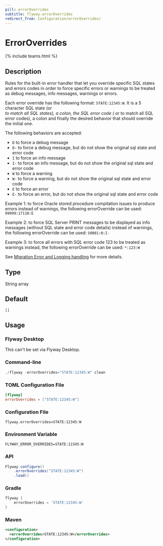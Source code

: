 ```yaml
---
pill: errorOverrides
subtitle: flyway.errorOverrides
redirect_from: Configuration/errorOverrides/
---
```


# ErrorOverrides

{% include teams.html %}

## Description

Rules for the built-in error handler that let you override specific SQL states and errors codes in order to force specific errors or warnings to be treated as debug messages, info messages, warnings or errors.

Each error override has the following format: <code>STATE:12345:W</code>. It is a 5 character SQL state (or <code>
*</code> to match all SQL states), a colon, the SQL error code (
or <code>*</code> to match all SQL error codes), a colon and finally the desired behavior that should override the initial one.

The following behaviors are accepted:</p>
<ul>
    <li><code>D</code> to force a debug message</li>
    <li><code>D-</code> to force a debug message, but do not show the original sql state and error code</li>
    <li><code>I</code> to force an info message</li>
    <li><code>I-</code> to force an info message, but do not show the original sql state and error code</li>
    <li><code>W</code> to force a warning</li>
    <li><code>W-</code> to force a warning, but do not show the original sql state and error code</li>
    <li><code>E</code> to force an error</li>
    <li><code>E-</code> to force an error, but do not show the original sql state and error code</li>
</ul>

Example 1: to force Oracle stored procedure compilation issues to produce errors instead of warnings, the following errorOverride can be used: <code>99999:17110:E</code>

Example 2: to force SQL Server PRINT messages to be displayed as info messages (without SQL state and error code details) instead of warnings, the following errorOverride can be used: <code>S0001:0:I-</code>

Example 3: to force all errors with SQL error code 123 to be treated as warnings instead, the following errorOverride can be used: <code>*:123:W</code>

See [Migration Error and Logging handling](https://documentation.red-gate.com/flyway/flyway-concepts/migrations/migration-error-and-logging-handling) for more details.

## Type

String array

## Default

`[]`

## Usage

### Flyway Desktop

This can't be set via Flyway Desktop.

### Command-line

```powershell
./flyway -errorOverrides="STATE:12345:W" clean
```

### TOML Configuration File

```toml
[flyway]
errorOverrides = ["STATE:12345:W"]
```

### Configuration File

```properties
flyway.errorOverrides=STATE:12345:W
```

### Environment Variable

```properties
FLYWAY_ERROR_OVERRIDES=STATE:12345:W
```

### API

```java
Flyway.configure()
    .errorOverrides("STATE:12345:W")
    .load()
```

### Gradle

```groovy
flyway {
    errorOverrides = 'STATE:12345:W'
}
```

### Maven

```xml
<configuration>
  <errorOverrides>STATE:12345:W</errorOverrides>
</configuration>
```
